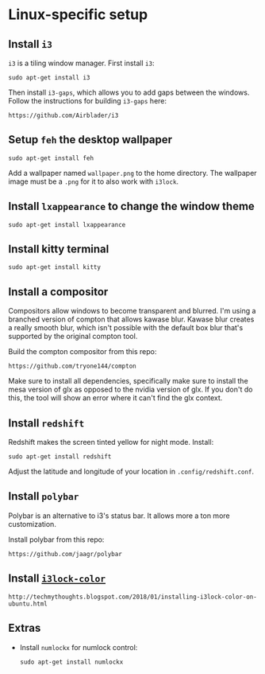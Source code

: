 # Linux-specific setup

## Install `i3`
`i3` is a tiling window manager. First install `i3`:
```
sudo apt-get install i3
```

Then install `i3-gaps`, which allows you to add gaps between the windows. Follow
the instructions for building `i3-gaps` here:
```
https://github.com/Airblader/i3
```

## Setup `feh` the desktop wallpaper
```
sudo apt-get install feh
```

Add a wallpaper named `wallpaper.png` to the home directory. The wallpaper image
must be a `.png` for it to also work with `i3lock`.

## Install `lxappearance` to change the window theme
```
sudo apt-get install lxappearance
```

## Install kitty terminal
```
sudo apt-get install kitty
```

## Install a compositor
Compositors allow windows to become transparent and blurred. I'm using a
branched version of compton that allows kawase blur. Kawase blur creates a
really smooth blur, which isn't possible with the default box blur that's
supported by the original compton tool.

Build the compton compositor from this repo:
```
https://github.com/tryone144/compton
```

Make sure to install all dependencies, specifically make sure to install the mesa version of glx as opposed to the nvidia version of glx. If you don't do this, the tool will show an error where it can't find the glx context.

## Install `redshift`
Redshift makes the screen tinted yellow for night mode. Install:
```
sudo apt-get install redshift
```

Adjust the latitude and longitude of your location in `.config/redshift.conf`.

## Install `polybar`
Polybar is an alternative to i3's status bar. It allows more a ton more customization.

Install polybar from this repo:
```
https://github.com/jaagr/polybar
```

## Install [`i3lock-color`](https://github.com/PandorasFox/i3lock-color)
```
http://techmythoughts.blogspot.com/2018/01/installing-i3lock-color-on-ubuntu.html
```

## Extras
* Install `numlockx` for numlock control:
  ```
  sudo apt-get install numlockx
  ```